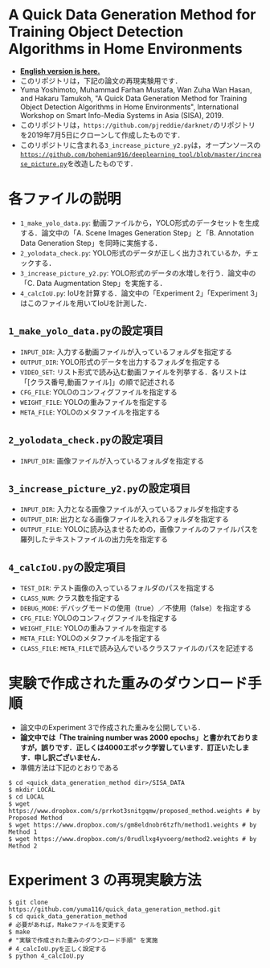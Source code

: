 
# A Quick Data Generation Method for Training Object Detection Algorithms in Home Environments
* [**English version is here.**](README_en.md)
* このリポジトリは，下記の論文の再現実験用です．
* Yuma Yoshimoto, Muhammad Farhan Mustafa, Wan Zuha Wan Hasan, and Hakaru Tamukoh, "A Quick Data Generation Method for Training Object Detection Algorithms in Home Environments", International Workshop on Smart Info-Media Systems in Asia (SISA), 2019.
* このリポジトリは，`https://github.com/pjreddie/darknet/`のリポジトリを2019年7月5日にクローンして作成したものです．
* このリポジトリに含まれる`3_increase_picture_y2.py`は，オープンソースの[`https://github.com/bohemian916/deeplearning_tool/blob/master/increase_picture.py`](https://github.com/bohemian916/deeplearning_tool/blob/master/increase_picture.py)を改造したものです．


# 各ファイルの説明
* `1_make_yolo_data.py`: 動画ファイルから，YOLO形式のデータセットを生成する．論文中の「A. Scene Images Generation Step」と「B. Annotation Data Generation Step」を同時に実施する．
* `2_yolodata_check.py`: YOLO形式のデータが正しく出力されているか，チェックする．
* `3_increase_picture_y2.py`: YOLO形式のデータの水増しを行う．論文中の「C. Data Augmentation Step」を実施する．
* `4_calcIoU.py`: IoUを計算する．論文中の「Experiment 2」「Experiment 3」はこのファイルを用いてIoUを計測した．


## `1_make_yolo_data.py`の設定項目
* `INPUT_DIR`: 入力する動画ファイルが入っているフォルダを指定する
* `OUTPUT_DIR`: YOLO形式のデータを出力するフォルダを指定する
* `VIDEO_SET`: リスト形式で読み込む動画ファイルを列挙する．各リストは「[クラス番号,動画ファイル]」の順で記述される
* `CFG_FILE`: YOLOのコンフィグファイルを指定する
* `WEIGHT_FILE`: YOLOの重みファイルを指定する
* `META_FILE`: YOLOのメタファイルを指定する


## `2_yolodata_check.py`の設定項目
* `INPUT_DIR`: 画像ファイルが入っているフォルダを指定する


## `3_increase_picture_y2.py`の設定項目
* `INPUT_DIR`: 入力となる画像ファイルが入っているフォルダを指定する
* `OUTPUT_DIR`: 出力となる画像ファイルを入れるフォルダを指定する
* `OUTPUT_FILE`: YOLOに読み込ませるための，画像ファイルのファイルパスを羅列したテキストファイルの出力先を指定する


## `4_calcIoU.py`の設定項目
* `TEST_DIR`: テスト画像の入っているフォルダのパスを指定する
* `CLASS_NUM`: クラス数を指定する
* `DEBUG_MODE`: デバッグモードの使用（true）／不使用（false）を指定する
* `CFG_FILE`: YOLOのコンフィグファイルを指定する
* `WEIGHT_FILE`: YOLOの重みファイルを指定する
* `META_FILE`: YOLOのメタファイルを指定する
* `CLASS_FILE`: `META_FILE`で読み込んでいるクラスファイルのパスを記述する


# 実験で作成された重みのダウンロード手順
* 論文中のExperiment 3で作成された重みを公開している．
* **論文中では「The training number was 2000 epochs」と書かれておりますが，誤りです．正しくは4000エポック学習しています．訂正いたします．申し訳ございません．**
* 準備方法は下記のとおりである
```
$ cd <quick_data_generation_method dir>/SISA_DATA
$ mkdir LOCAL
$ cd LOCAL
$ wget https://www.dropbox.com/s/prrkot3snitgqmw/proposed_method.weights # by Proposed Method
$ wget https://www.dropbox.com/s/gm8eldnobr6tzfh/method1.weights # by Method 1
$ wget https://www.dropbox.com/s/0rudllxg4yvoerg/method2.weights # by Method 2
```


# Experiment 3 の再現実験方法
```
$ git clone https://github.com/yuma116/quick_data_generation_method.git
$ cd quick_data_generation_method
# 必要があれば，Makeファイルを変更する
$ make
# "実験で作成された重みのダウンロード手順" を実施
# 4_calcIoU.pyを正しく設定する
$ python 4_calcIoU.py
```















